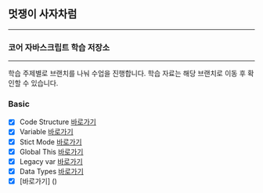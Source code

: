 ## 멋쟁이 사자차럼
---

### 코어 자바스크립트 학습 저장소

---

학습 주제별로 브랜치를 나눠 수업을 진행합니다.
학습 자료는 해당 브랜치로 이동 후 확인할 수 있습니다.



### Basic

- [x] Code Structure [바로가기](https://github.com/photoby64/core_js/blob/01.core/client/chapter/core/01.codeStructure.js)
- [x] Variable [바로가기](https://github.com/photoby64/core_js/blob/01.core/client/chapter/core/02.variable.js)
- [x] Stict Mode [바로가기](https://github.com/photoby64/core_js/blob/01.core/client/chapter/core/03.strictMode.js)
- [x] Global This [바로가기](https://github.com/photoby64/core_js/blob/01.core/client/chapter/core/04.globalThis.js)
- [x] Legacy var [바로가기](https://github.com/photoby64/core_js/blob/01.core/client/chapter/core/05.legacyvar.js)
- [x] Data Types [바로가기](https://github.com/photoby64/core_js/blob/01.core/client/chapter/core/06.dataTypes.js)
- [x]  [바로가기] ()
